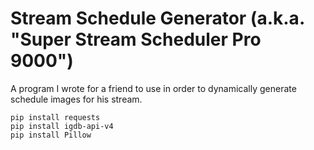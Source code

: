 # Stream Schedule Generator (a.k.a. "Super Stream Scheduler Pro 9000")
A program I wrote for a friend to use in order to dynamically generate schedule images for his stream.

```
pip install requests
pip install igdb-api-v4
pip install Pillow
```